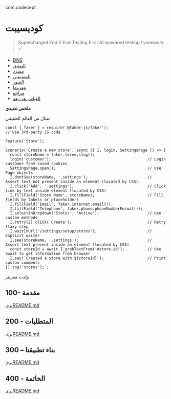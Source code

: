 com.codecept

# كوديسيبت

> Supercharged End 2 End Testing
> First AI-powered testing framework 🪄

-   [DNS](./DNS.md)
-   [التوثيق](./DOCUMENTATION.md)
-   [مسرد](./GLOSSARY.md)
-   [المضيفين](./HOSTS.md)
-   [الصور](./IMAGES.md)
-   [مهزوما](./PODMAN.md)
-   [مراجع](./REFERENCES.md)
-   [القياس عن بعد](./TELEMETRY.md)

**ملخص تنفيذي**

مثال من العالم الحقيقي:

    const { faker } = require('@faker-js/faker');                               // Use 3rd-party JS code

    Feature('Store');

    Scenario('Create a new store', async ({ I, login, SettingsPage }) => {
      const storeName = faker.lorem.slug();
      login('customer');                                          // Login customer from saved cookies
      SettingsPage.open();                                        // Use Page objects
      I.dontSee(storeName, '.settings');                          // Assert text not present inside an element (located by CSS)
      I.click('Add', '.settings');                                // Click link by text inside element (located by CSS)
      I.fillField('Store Name', storeName);                       // Fill fields by labels or placeholders
      I.fillField('Email', faker.internet.email());
      I.fillField('Telephone', faker.phone.phoneNumberFormat());
      I.selectInDropdown('Status', 'Active');                     // Use custom methods
      I.retry(2).click('Create');                                 // Retry flaky step
      I.waitInUrl('/settings/setup/stores');                      // Explicit waiter
      I.see(storeName, '.settings');                              // Assert text present inside an element (located by CSS)
      const storeId = await I.grabTextFrom('#store-id');          // Use await to get information from browser
      I.say(`Created a store with ${storeId}`);                   // Print custom comments
    }).tag('stores');`;

ولدت مع[ريتر](https://app.rytr.me)

## 100- مقدمة

يرى[README.md](./100/README.md)

## 200 - المتطلبات

يرى[README.md](./200/README.md)

## 300 – بناء تطبيقنا

يرى[README.md](./300/README.md)

## 400 - الخاتمة

يرى[README.md](./400/README.md)

